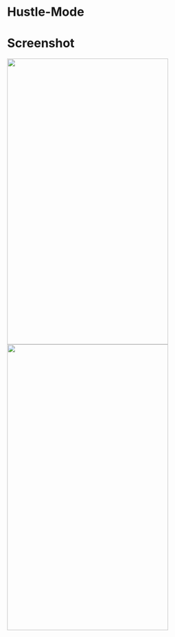 # Hustle-Mode

<h1>Screenshot</h1>

<img src = "https://user-images.githubusercontent.com/7590943/29253265-bc47b402-8095-11e7-8ace-00d1fa09eafc.png" width = "375px" height = "667px"> <img src = "https://user-images.githubusercontent.com/7590943/29253266-bc49456a-8095-11e7-91e0-4f93ce24fc62.png" width = "375px" height = "667px">
